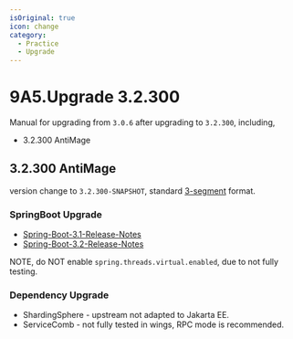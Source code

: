 ```yaml
---
isOriginal: true
icon: change
category:
  - Practice
  - Upgrade
---
```


# 9A5.Upgrade 3.2.300

Manual for upgrading from `3.0.6` after upgrading to `3.2.300`, including,

* 3.2.300 AntiMage

## 3.2.300 AntiMage

version change to `3.2.300-SNAPSHOT`, standard [3-segment](https://semver.org) format.

### SpringBoot Upgrade

* [Spring-Boot-3.1-Release-Notes](https://github.com/spring-projects/spring-boot/wiki/Spring-Boot-3.1-Release-Notes)
* [Spring-Boot-3.2-Release-Notes](https://github.com/spring-projects/spring-boot/wiki/Spring-Boot-3.2-Release-Notes)

NOTE, do NOT enable `spring.threads.virtual.enabled`, due to not fully testing.

### Dependency Upgrade

* ShardingSphere - upstream not adapted to Jakarta EE.
* ServiceComb - not fully tested in wings, RPC mode is recommended.

